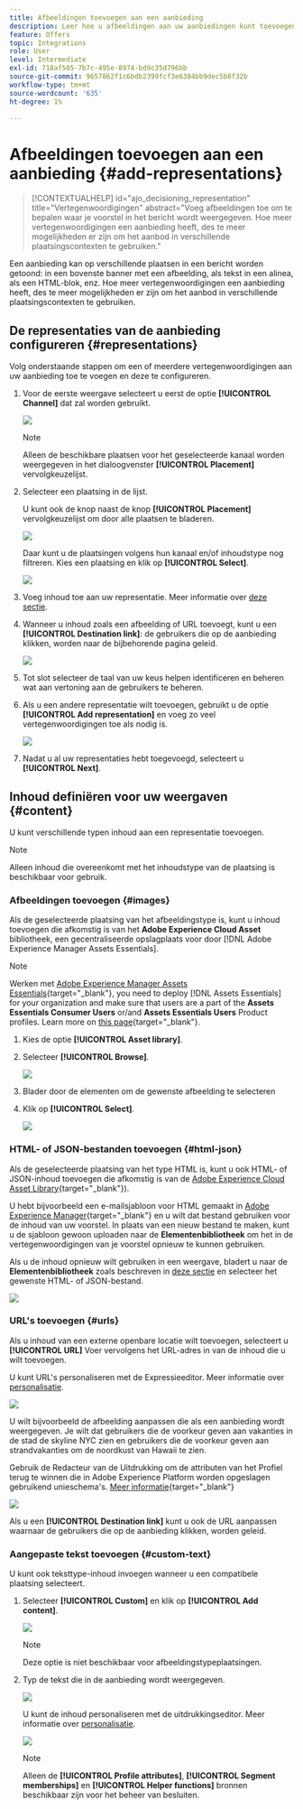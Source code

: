 ```yaml
---
title: Afbeeldingen toevoegen aan een aanbieding
description: Leer hoe u afbeeldingen aan uw aanbiedingen kunt toevoegen
feature: Offers
topic: Integrations
role: User
level: Intermediate
exl-id: 718af505-7b7c-495e-8974-bd9c35d796bb
source-git-commit: 9657862f1c6bdb2399fcf3e6384bb9dec5b8f32b
workflow-type: tm+mt
source-wordcount: '635'
ht-degree: 1%

---
```


# Afbeeldingen toevoegen aan een aanbieding {#add-representations}

>[!CONTEXTUALHELP]
>id="ajo_decisioning_representation"
>title="Vertegenwoordigingen"
>abstract="Voeg afbeeldingen toe om te bepalen waar je voorstel in het bericht wordt weergegeven. Hoe meer vertegenwoordigingen een aanbieding heeft, des te meer mogelijkheden er zijn om het aanbod in verschillende plaatsingscontexten te gebruiken."

Een aanbieding kan op verschillende plaatsen in een bericht worden getoond: in een bovenste banner met een afbeelding, als tekst in een alinea, als een HTML-blok, enz. Hoe meer vertegenwoordigingen een aanbieding heeft, des te meer mogelijkheden er zijn om het aanbod in verschillende plaatsingscontexten te gebruiken.

## De representaties van de aanbieding configureren {#representations}

Volg onderstaande stappen om een of meerdere vertegenwoordigingen aan uw aanbieding toe te voegen en deze te configureren.

1. Voor de eerste weergave selecteert u eerst de optie **[!UICONTROL Channel]** dat zal worden gebruikt.

   ![](../assets/channel-placement.png)

   >[!NOTE]
   >
   >Alleen de beschikbare plaatsen voor het geselecteerde kanaal worden weergegeven in het dialoogvenster **[!UICONTROL Placement]** vervolgkeuzelijst.

1. Selecteer een plaatsing in de lijst.

   U kunt ook de knop naast de knop **[!UICONTROL Placement]** vervolgkeuzelijst om door alle plaatsen te bladeren.

   ![](../assets/browse-button-placements.png)

   Daar kunt u de plaatsingen volgens hun kanaal en/of inhoudstype nog filtreren. Kies een plaatsing en klik op **[!UICONTROL Select]**.

   ![](../assets/browse-placements.png)

1. Voeg inhoud toe aan uw representatie. Meer informatie over [deze sectie](#content).

1. Wanneer u inhoud zoals een afbeelding of URL toevoegt, kunt u een **[!UICONTROL Destination link]**: de gebruikers die op de aanbieding klikken, worden naar de bijbehorende pagina geleid.

   ![](../assets/offer-destination-link.png)

1. Tot slot selecteer de taal van uw keus helpen identificeren en beheren wat aan vertoning aan de gebruikers te beheren.

1. Als u een andere representatie wilt toevoegen, gebruikt u de optie **[!UICONTROL Add representation]** en voeg zo veel vertegenwoordigingen toe als nodig is.

   ![](../assets/offer-add-representation.png)

1. Nadat u al uw representaties hebt toegevoegd, selecteert u **[!UICONTROL Next]**.

## Inhoud definiëren voor uw weergaven {#content}

U kunt verschillende typen inhoud aan een representatie toevoegen.

>[!NOTE]
>
>Alleen inhoud die overeenkomt met het inhoudstype van de plaatsing is beschikbaar voor gebruik.

### Afbeeldingen toevoegen {#images}

Als de geselecteerde plaatsing van het afbeeldingstype is, kunt u inhoud toevoegen die afkomstig is van het **Adobe Experience Cloud Asset** bibliotheek, een gecentraliseerde opslagplaats voor door [!DNL Adobe Experience Manager Assets Essentials].

>[!NOTE]
>
> Werken met [Adobe Experience Manager Assets Essentials](https://experienceleague.adobe.com/docs/experience-manager-assets-essentials/help/introduction.html){target="_blank"}, you need to deploy [!DNL Assets Essentials] for your organization and make sure that users are a part of the **Assets Essentials Consumer Users** or/and **Assets Essentials Users** Product profiles. Learn more on [this page](https://experienceleague.adobe.com/docs/experience-manager-assets-essentials/help/get-started-admins/deploy-administer.html){target="_blank"}.

1. Kies de optie **[!UICONTROL Asset library]**.

1. Selecteer **[!UICONTROL Browse]**.

   ![](../assets/offer-browse-asset-library.png)

1. Blader door de elementen om de gewenste afbeelding te selecteren

1. Klik op **[!UICONTROL Select]**.

   ![](../assets/offer-select-asset.png)

### HTML- of JSON-bestanden toevoegen {#html-json}

Als de geselecteerde plaatsing van het type HTML is, kunt u ook HTML- of JSON-inhoud toevoegen die afkomstig is van de [Adobe Experience Cloud Asset Library](https://experienceleague.adobe.com/docs/experience-manager-assets-essentials/help/introduction.html){target="_blank"}).

U hebt bijvoorbeeld een e-mailsjabloon voor HTML gemaakt in [Adobe Experience Manager](https://experienceleague.adobe.com/docs/experience-manager.html){target="_blank"} en u wilt dat bestand gebruiken voor de inhoud van uw voorstel. In plaats van een nieuw bestand te maken, kunt u de sjabloon gewoon uploaden naar de **Elementenbibliotheek** om het in de vertegenwoordigingen van je voorstel opnieuw te kunnen gebruiken.

Als u de inhoud opnieuw wilt gebruiken in een weergave, bladert u naar de **Elementenbibliotheek** zoals beschreven in [deze sectie](#images) en selecteer het gewenste HTML- of JSON-bestand.

![](../assets/offer-browse-asset-library-json.png)

### URL&#39;s toevoegen {#urls}

Als u inhoud van een externe openbare locatie wilt toevoegen, selecteert u **[!UICONTROL URL]** Voer vervolgens het URL-adres in van de inhoud die u wilt toevoegen.

U kunt URL&#39;s personaliseren met de Expressieeditor. Meer informatie over [personalisatie](../../personalization/personalize.md#use-expression-editor).

![](../assets/offer-content-url.png)

U wilt bijvoorbeeld de afbeelding aanpassen die als een aanbieding wordt weergegeven. Je wilt dat gebruikers die de voorkeur geven aan vakanties in de stad de skyline NYC zien en gebruikers die de voorkeur geven aan strandvakanties om de noordkust van Hawaii te zien.

Gebruik de Redacteur van de Uitdrukking om de attributen van het Profiel terug te winnen die in Adobe Experience Platform worden opgeslagen gebruikend unieschema&#39;s. [Meer informatie](https://experienceleague.adobe.com/docs/experience-platform/profile/union-schemas/union-schemas-overview.html){target="_blank"}

![](../assets/offer-content-url-personalization.png)

Als u een **[!UICONTROL Destination link]** kunt u ook de URL aanpassen waarnaar de gebruikers die op de aanbieding klikken, worden geleid.

### Aangepaste tekst toevoegen {#custom-text}

U kunt ook teksttype-inhoud invoegen wanneer u een compatibele plaatsing selecteert.

1. Selecteer **[!UICONTROL Custom]** en klik op **[!UICONTROL Add content]**.

   ![](../assets/offer-add-content.png)

   >[!NOTE]
   >
   >Deze optie is niet beschikbaar voor afbeeldingstypeplaatsingen.

1. Typ de tekst die in de aanbieding wordt weergegeven.

   ![](../assets/offer-text-content.png)

   U kunt de inhoud personaliseren met de uitdrukkingseditor. Meer informatie over [personalisatie](../../personalization/personalize.md#use-expression-editor).

   ![](../assets/offer-personalization.png)

   >[!NOTE]
   >
   >Alleen de **[!UICONTROL Profile attributes]**, **[!UICONTROL Segment memberships]** en **[!UICONTROL Helper functions]** bronnen beschikbaar zijn voor het beheer van besluiten.

